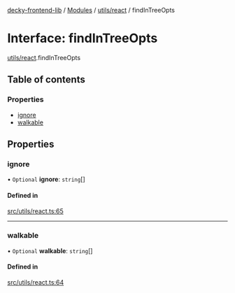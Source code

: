 [decky-frontend-lib](../README.md) / [Modules](../modules.md) / [utils/react](../modules/utils_react.md) / findInTreeOpts

# Interface: findInTreeOpts

[utils/react](../modules/utils_react.md).findInTreeOpts

## Table of contents

### Properties

- [ignore](utils_react.findInTreeOpts.md#ignore)
- [walkable](utils_react.findInTreeOpts.md#walkable)

## Properties

### ignore

• `Optional` **ignore**: `string`[]

#### Defined in

[src/utils/react.ts:65](https://github.com/SteamDeckHomebrew/decky-frontend-lib/blob/e1f64a3/src/utils/react.ts#L65)

___

### walkable

• `Optional` **walkable**: `string`[]

#### Defined in

[src/utils/react.ts:64](https://github.com/SteamDeckHomebrew/decky-frontend-lib/blob/e1f64a3/src/utils/react.ts#L64)
